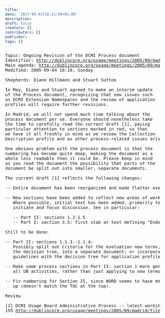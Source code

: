 ```yaml
---
title: 
date: '2017-09-01T16:21:09+01:00'
description: 
draft: false
creators: []
contributors: []
publisher: 
tags: []
---
```


<pre>
Topic: Ongoing Revision of the DCMI Process document
Identifier: <a href="/usage/meetings/2005/09/madrid/process/">http://dublincore.org/usage/meetings/2005/09/madrid/process/</a>
Main agenda: <a href="/usage/meetings/2005/09/madrid/">http://dublincore.org/usage/meetings/2005/09/madrid/</a>
Modified: 2005-09-04 16:10, Sunday

Shepherds: Diane Hillmann and Stuart Sutton

In May, Diane and Stuart agreed to make an interim update
of the Process document, recognizing that new issues such
as DCMI Extension Namespaces and the review of application
profiles will require further revisions.

In Madrid, we will not spend much time talking about the
process document per se. Everyone should nonetheless take
the time to carefully read the current draft [1], paying
particular attention to sections marked in red, so that
we have it all freshly in mind as we review the Collection
Description profile and as other process-related issues arise.

One obvious problem with the process document is that the
numbering has become quite deep, making the document as a
whole less readable than it could be. Please keep in mind
as you read the document the possibility that parts of the
document be split out into smaller, separate documents.

The current draft [1] reflects the following changes:

-- Entire document has been reorganized and made flatter overall.

-- New sections have been added to reflect new areas of work.
   Where possible, initial text has been added, primarily to 
   initiate and focus discussion. See in particular: 

   -- Part II: sections 1.2-1.5
   -- Part I: section 3.5: first stab at text defining "Endorsement"

Still to be done:

-- Part II: sections 1.1.3.-1.1.4: 
   Possibly split out Criteria for the evaluation new terms, plus 
   the decision tree, into a separate document; or incorporate these
   guidelines with the decision tree for application profiles.

-- Make some process sections in Part II: section 1 more general to 
   all UB activities, rather than just applying to new terms.

-- Fix numbering for Section II, since WORD seems to have messed it 
   up (doesn't match the TOC at the top).

Review

[1] DCMI Usage Board Administrative Process -- latest working draft
155 <a href="/usage/meetings/2005/09/madrid/files/2005-08-28.Process-8-21-05_dih.pdf">http://dublincore.org/usage/meetings/2005/09/madrid/files/2005-08-28.Process-8-21-05_dih.pdf</a>

</pre>
